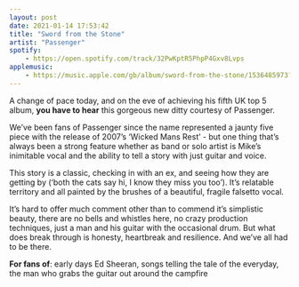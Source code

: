 ```yaml
---
layout: post
date: 2021-01-14 17:53:42
title: "Sword from the Stone"
artist: "Passenger"
spotify: 
    - https://open.spotify.com/track/32PwKptR5PhpP4Gxv8Lvps
applemusic: 
    - https://music.apple.com/gb/album/sword-from-the-stone/1536485973?i=1536486276
---
```


A change of pace today, and on the eve of achieving his fifth UK top 5 album, **you have to hear** this gorgeous new ditty courtesy of Passenger. 

We’ve been fans of Passenger since the name represented a jaunty five piece with the release of 2007’s ‘Wicked Mans Rest’ - but one thing that’s always been a strong feature whether as band or solo artist is Mike’s inimitable vocal and the ability to tell a story with just guitar and voice. 

This story is a classic, checking in with an ex, and seeing how they are getting by (‘both the cats say hi, I know they miss you too’). It’s relatable territory and all painted by the brushes of a beautiful, fragile falsetto vocal. 

It’s hard to offer much comment other than to commend it’s simplistic beauty, there are no bells and whistles here, no crazy production techniques, just a man and his guitar with the occasional drum. But what does break through is honesty, heartbreak and resilience. And we’ve all had to be there.

**For fans of**: early days Ed Sheeran, songs telling the tale of the everyday, the man who grabs the guitar out around the campfire 

